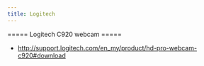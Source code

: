 ```yaml
---
title: Logitech
---
```


===== Logitech C920 webcam =====
* http://support.logitech.com/en_my/product/hd-pro-webcam-c920#download
